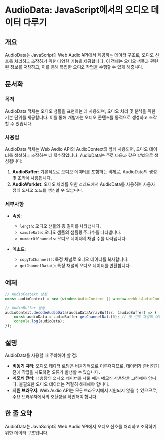 <!--
Meta Description: # AudioData: JavaScript에서의 오디오 데이터 다루기 ## 개요 AudioData는 JavaScript의 Web Audio API에서 제공하는 데이터 구조로, 오디오 신호를 처리하고 조작하기 위한 다양한 기능을 제공합니다. 이 객체는 오디오 샘플과 관련...
Meta Keywords: 오디오, audiodata, 데이터, 데이터를, web
-->

# AudioData: JavaScript에서의 오디오 데이터 다루기

## 개요
AudioData는 JavaScript의 Web Audio API에서 제공하는 데이터 구조로, 오디오 신호를 처리하고 조작하기 위한 다양한 기능을 제공합니다. 이 객체는 오디오 샘플과 관련된 정보를 저장하고, 이를 통해 복잡한 오디오 작업을 수행할 수 있게 해줍니다.

## 문서화
### 목적
AudioData 객체는 오디오 샘플을 표현하는 데 사용되며, 오디오 처리 및 분석을 위한 기본 단위를 제공합니다. 이를 통해 개발자는 오디오 콘텐츠를 동적으로 생성하고 조작할 수 있습니다.

### 사용법
AudioData 객체는 Web Audio API의 AudioContext와 함께 사용되어, 오디오 데이터를 생성하고 조작하는 데 필수적입니다. AudioData는 주로 다음과 같은 방법으로 생성됩니다:

1. **AudioBuffer**: 기본적으로 오디오 데이터를 포함하는 객체로, AudioData의 생성 및 조작에 사용됩니다.
2. **AudioWorklet**: 오디오 처리를 위한 스레드에서 AudioData를 사용하여 사용자 정의 오디오 노드를 생성할 수 있습니다.

### 세부사항
- **속성**:
  - `length`: 오디오 샘플의 총 길이를 나타냅니다.
  - `sampleRate`: 오디오 샘플의 샘플링 주파수를 나타냅니다.
  - `numberOfChannels`: 오디오 데이터의 채널 수를 나타냅니다.

- **메소드**:
  - `copyToChannel()`: 특정 채널로 오디오 데이터를 복사합니다.
  - `getChannelData()`: 특정 채널의 오디오 데이터를 반환합니다.

## 예제
```javascript
// AudioContext 생성
const audioContext = new (window.AudioContext || window.webkitAudioContext)();

// AudioBuffer 생성
audioContext.decodeAudioData(audioDataArrayBuffer, (audioBuffer) => {
    const audioData = audioBuffer.getChannelData(0); // 첫 번째 채널의 데이터 가져오기
    console.log(audioData);
});
```

## 설명
AudioData를 사용할 때 주의해야 할 점:
- **비동기 처리**: 오디오 데이터 로딩은 비동기적으로 이루어지므로, 데이터가 준비되기 전에 작업을 시도하면 오류가 발생할 수 있습니다.
- **메모리 관리**: 대용량의 오디오 데이터를 다룰 때는 메모리 사용량을 고려해야 합니다. 불필요한 오디오 데이터는 적절히 해제해야 합니다.
- **지원 브라우저**: Web Audio API는 모든 브라우저에서 지원되지 않을 수 있으므로, 주요 브라우저에서의 호환성을 확인해야 합니다.

## 한 줄 요약
AudioData는 JavaScript의 Web Audio API에서 오디오 신호를 처리하고 조작하기 위한 데이터 구조입니다.